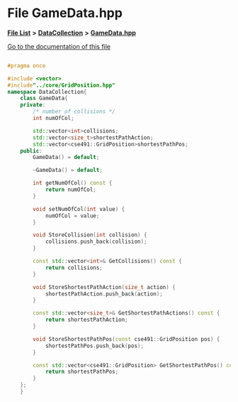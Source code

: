 

# File GameData.hpp

[**File List**](files.md) **>** [**DataCollection**](dir_8adf75fe53ae17187785c216cf2633db.md) **>** [**GameData.hpp**](_game_data_8hpp.md)

[Go to the documentation of this file](_game_data_8hpp.md)

```C++

#pragma once

#include <vector>
#include"../core/GridPosition.hpp"
namespace DataCollection{
    class GameData{
    private:
        /* number of collisions */
        int numOfCol;

        std::vector<int>collisions;
        std::vector<size_t>shortestPathAction; 
        std::vector<cse491::GridPosition>shortestPathPos;
    public:
        GameData() = default;

        ~GameData() = default;

        int getNumOfCol() const {
            return numOfCol;
        }

        void setNumOfCol(int value) {
            numOfCol = value;
        }

        void StoreCollision(int collision) {
            collisions.push_back(collision);
        }

        const std::vector<int>& GetCollisions() const {
            return collisions;
        }

        void StoreShortestPathAction(size_t action) {
            shortestPathAction.push_back(action);
        }

        const std::vector<size_t>& GetShortestPathActions() const {
            return shortestPathAction;
        }

        void StoreShortestPathPos(const cse491::GridPosition pos) {
            shortestPathPos.push_back(pos);
        }

        const std::vector<cse491::GridPosition> GetShortestPathPos() const {
            return shortestPathPos;
        }
    };
    }



```

